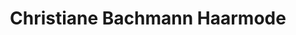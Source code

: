 ---
title: "Christiane Bachmann Haarmode"
url: /aschaffenburg/christiane-bachmann-haarmode/
shop: Friseur
---